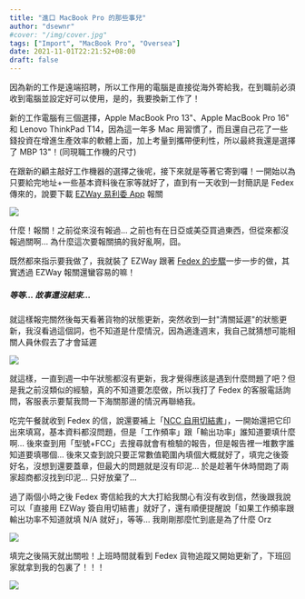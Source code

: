 ```yaml
---
title: "進口 MacBook Pro 的那些事兒"
author: "dsewnr"
#cover: "/img/cover.jpg"
tags: ["Import", "MacBook Pro", "Oversea"]
date: 2021-11-01T22:21:52+08:00
draft: false
---
```


因為新的工作是遠端招聘，所以工作用的電腦是直接從海外寄給我，在到職前必須收到電腦並設定好可以使用，是的，我要換新工作了！

新的工作電腦有三個選擇，Apple MacBook Pro 13"、Apple MacBook Pro 16" 和 Lenovo ThinkPad T14，因為這一年多 Mac 用習慣了，而且還自己花了一些錢投資在增進生產效率的軟體上面，加上考量到攜帶便利性，所以最終我還是選擇了 MBP 13"！(同現職工作機的尺寸)

在跟新的顧主敲好工作機器的選擇之後呢，接下來就是等著它寄到囉！一開始以為只要給完地址+一些基本資料後在家等就好了，直到有一天收到一封簡訊是 Fedex 傳來的，說要下載 [EZWay 易利委 App](https://apps.apple.com/tw/app/ez-way-%E6%98%93%E5%88%A9%E5%A7%94/id1127781971) 報關

![](/images/things-of-importing-macbook-pro-from-oversea-0.png)

什麼！報關！之前從來沒有報過… 之前也有在日亞或美亞買過東西，但從來都沒報過關啊… 為什麼這次要報關搞的我好亂啊，囧。

既然都來指示要我做了，我就裝了 EZWay 跟著 [Fedex 的步驟](https://www.fedex.com/content/dam/fedex/apac-asia-pacific/downloads/fedex-import-POA-app-user-guide-zh-tw.pdf)一步一步的做，其實透過 EZWay 報關還蠻容易的嘛！

##### 等等… 故事還沒結束…

就這樣報完關然後每天看著貨物的狀態更新，突然收到一封"清關延遲"的狀態更新，我沒看過這個詞，也不知道是什麼情況，因為適逢週末，我自己就猜想可能相關人員休假去了才會延遲

![](/images/things-of-importing-macbook-pro-from-oversea-1.png)

就這樣，一直到週一中午狀態都沒有更新，我才覺得應該是遇到什麼問題了吧？但是我之前沒類似的經驗，真的不知道要怎麼做，所以我打了 Fedex 的客服電話詢問，客服表示要幫我問一下海關那邊的情況再聯絡我。

吃完午餐就收到 Fedex 的信，說還要補上「[NCC 自用切結書](https://www.ncc.gov.tw/chinese/news_detail.aspx?site_content_sn=290&sn_f=44630)」，一開始還把它印出來填寫，基本資料都沒問題，但是「工作頻率」跟「輸出功率」誰知道要填什麼啊… 後來查到用「型號+FCC」去搜尋就會有檢驗的報告，但是報告裡一堆數字誰知道要填哪個… 後來又查到說只要正常數值範圍內填個大概就好了，填完之後簽好名，沒想到還要蓋章，但最大的問題就是沒有印泥… 於是趁著午休時間跑了兩家超商都沒找到印泥… 只好放棄了…

過了兩個小時之後 Fedex 寄信給我的大大打給我關心有沒有收到信，然後跟我說可以「直接用 EZWay 簽自用切結書」就好了，還有順便提醒說「如果工作頻率跟輸出功率不知道就填 N/A 就好」，等等… 我剛剛那麼忙到底是為了什麼 Orz

![](/images/things-of-importing-macbook-pro-from-oversea-2.jpg)

填完之後隔天就出關啦！上班時間就看到 Fedex 貨物追蹤又開始更新了，下班回家就拿到我的包裏了！！！

![](/images/things-of-importing-macbook-pro-from-oversea-3.jpg)
